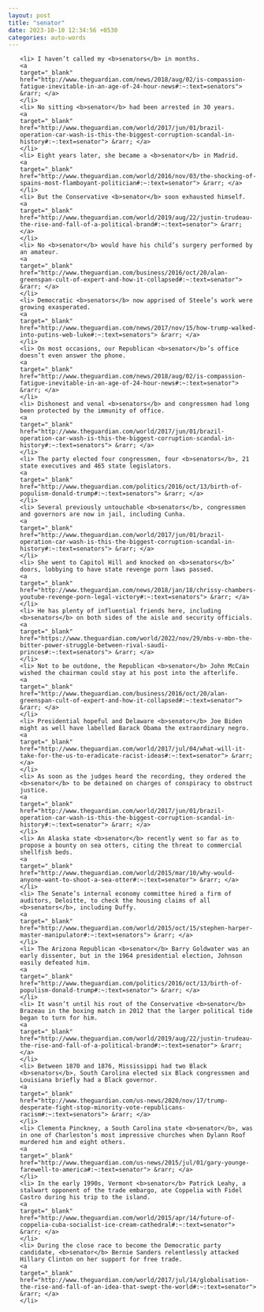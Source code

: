 ```yaml
---
layout: post
title: "senator"
date: 2023-10-10 12:34:56 +0530
categories: auto-words
---
```

<ol>

    <li> I haven’t called my <b>senators</b> in months.
    <a 
    target="_blank" 
    href="http://www.theguardian.com/news/2018/aug/02/is-compassion-fatigue-inevitable-in-an-age-of-24-hour-news#:~:text=senators"> &rarr; </a>
    </li>
    <li> No sitting <b>senator</b> had been arrested in 30 years.
    <a 
    target="_blank" 
    href="http://www.theguardian.com/world/2017/jun/01/brazil-operation-car-wash-is-this-the-biggest-corruption-scandal-in-history#:~:text=senator"> &rarr; </a>
    </li>
    <li> Eight years later, she became a <b>senator</b> in Madrid.
    <a 
    target="_blank" 
    href="http://www.theguardian.com/world/2016/nov/03/the-shocking-of-spains-most-flamboyant-politician#:~:text=senator"> &rarr; </a>
    </li>
    <li> But the Conservative <b>senator</b> soon exhausted himself.
    <a 
    target="_blank" 
    href="http://www.theguardian.com/world/2019/aug/22/justin-trudeau-the-rise-and-fall-of-a-political-brand#:~:text=senator"> &rarr; </a>
    </li>
    <li> No <b>senator</b> would have his child’s surgery performed by an amateur.
    <a 
    target="_blank" 
    href="http://www.theguardian.com/business/2016/oct/20/alan-greenspan-cult-of-expert-and-how-it-collapsed#:~:text=senator"> &rarr; </a>
    </li>
    <li> Democratic <b>senators</b> now apprised of Steele’s work were growing exasperated.
    <a 
    target="_blank" 
    href="http://www.theguardian.com/news/2017/nov/15/how-trump-walked-into-putins-web-luke#:~:text=senators"> &rarr; </a>
    </li>
    <li> On most occasions, our Republican <b>senator</b>’s office doesn’t even answer the phone.
    <a 
    target="_blank" 
    href="http://www.theguardian.com/news/2018/aug/02/is-compassion-fatigue-inevitable-in-an-age-of-24-hour-news#:~:text=senator"> &rarr; </a>
    </li>
    <li> Dishonest and venal <b>senators</b> and congressmen had long been protected by the immunity of office.
    <a 
    target="_blank" 
    href="http://www.theguardian.com/world/2017/jun/01/brazil-operation-car-wash-is-this-the-biggest-corruption-scandal-in-history#:~:text=senators"> &rarr; </a>
    </li>
    <li> The party elected four congressmen, four <b>senators</b>, 21 state executives and 465 state legislators.
    <a 
    target="_blank" 
    href="http://www.theguardian.com/politics/2016/oct/13/birth-of-populism-donald-trump#:~:text=senators"> &rarr; </a>
    </li>
    <li> Several previously untouchable <b>senators</b>, congressmen and governors are now in jail, including Cunha.
    <a 
    target="_blank" 
    href="http://www.theguardian.com/world/2017/jun/01/brazil-operation-car-wash-is-this-the-biggest-corruption-scandal-in-history#:~:text=senators"> &rarr; </a>
    </li>
    <li> She went to Capitol Hill and knocked on <b>senators</b>’ doors, lobbying to have state revenge porn laws passed.
    <a 
    target="_blank" 
    href="http://www.theguardian.com/news/2018/jan/18/chrissy-chambers-youtube-revenge-porn-legal-victory#:~:text=senators"> &rarr; </a>
    </li>
    <li> He has plenty of influential friends here, including <b>senators</b> on both sides of the aisle and security officials.
    <a 
    target="_blank" 
    href="https://www.theguardian.com/world/2022/nov/29/mbs-v-mbn-the-bitter-power-struggle-between-rival-saudi-princes#:~:text=senators"> &rarr; </a>
    </li>
    <li> Not to be outdone, the Republican <b>senator</b> John McCain wished the chairman could stay at his post into the afterlife.
    <a 
    target="_blank" 
    href="http://www.theguardian.com/business/2016/oct/20/alan-greenspan-cult-of-expert-and-how-it-collapsed#:~:text=senator"> &rarr; </a>
    </li>
    <li> Presidential hopeful and Delaware <b>senator</b> Joe Biden might as well have labelled Barack Obama the extraordinary negro.
    <a 
    target="_blank" 
    href="http://www.theguardian.com/world/2017/jul/04/what-will-it-take-for-the-us-to-eradicate-racist-ideas#:~:text=senator"> &rarr; </a>
    </li>
    <li> As soon as the judges heard the recording, they ordered the <b>senator</b> to be detained on charges of conspiracy to obstruct justice.
    <a 
    target="_blank" 
    href="http://www.theguardian.com/world/2017/jun/01/brazil-operation-car-wash-is-this-the-biggest-corruption-scandal-in-history#:~:text=senator"> &rarr; </a>
    </li>
    <li> An Alaska state <b>senator</b> recently went so far as to propose a bounty on sea otters, citing the threat to commercial shellfish beds.
    <a 
    target="_blank" 
    href="http://www.theguardian.com/world/2015/mar/10/why-would-anyone-want-to-shoot-a-sea-otter#:~:text=senator"> &rarr; </a>
    </li>
    <li> The Senate’s internal economy committee hired a firm of auditors, Deloitte, to check the housing claims of all <b>senators</b>, including Duffy.
    <a 
    target="_blank" 
    href="http://www.theguardian.com/world/2015/oct/15/stephen-harper-master-manipulator#:~:text=senators"> &rarr; </a>
    </li>
    <li> The Arizona Republican <b>senator</b> Barry Goldwater was an early dissenter, but in the 1964 presidential election, Johnson easily defeated him.
    <a 
    target="_blank" 
    href="http://www.theguardian.com/politics/2016/oct/13/birth-of-populism-donald-trump#:~:text=senator"> &rarr; </a>
    </li>
    <li> It wasn’t until his rout of the Conservative <b>senator</b> Brazeau in the boxing match in 2012 that the larger political tide began to turn for him.
    <a 
    target="_blank" 
    href="http://www.theguardian.com/world/2019/aug/22/justin-trudeau-the-rise-and-fall-of-a-political-brand#:~:text=senator"> &rarr; </a>
    </li>
    <li> Between 1870 and 1876, Mississippi had two Black <b>senators</b>, South Carolina elected six Black congressmen and Louisiana briefly had a Black governor.
    <a 
    target="_blank" 
    href="http://www.theguardian.com/us-news/2020/nov/17/trump-desperate-fight-stop-minority-vote-republicans-racism#:~:text=senators"> &rarr; </a>
    </li>
    <li> Clementa Pinckney, a South Carolina state <b>senator</b>, was in one of Charleston’s most impressive churches when Dylann Roof murdered him and eight others.
    <a 
    target="_blank" 
    href="http://www.theguardian.com/us-news/2015/jul/01/gary-younge-farewell-to-america#:~:text=senator"> &rarr; </a>
    </li>
    <li> In the early 1990s, Vermont <b>senator</b> Patrick Leahy, a stalwart opponent of the trade embargo, ate Coppelia with Fidel Castro during his trip to the island.
    <a 
    target="_blank" 
    href="http://www.theguardian.com/world/2015/apr/14/future-of-coppelia-cuba-socialist-ice-cream-cathedral#:~:text=senator"> &rarr; </a>
    </li>
    <li> During the close race to become the Democratic party candidate, <b>senator</b> Bernie Sanders relentlessly attacked Hillary Clinton on her support for free trade.
    <a 
    target="_blank" 
    href="http://www.theguardian.com/world/2017/jul/14/globalisation-the-rise-and-fall-of-an-idea-that-swept-the-world#:~:text=senator"> &rarr; </a>
    </li>